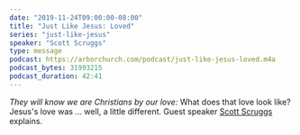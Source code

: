 ```yaml
---
date: "2019-11-24T09:00:00-08:00"
title: "Just Like Jesus: Loved"
series: "just-like-jesus"
speaker: "Scott Scruggs"
type: message
podcast: https://arborchurch.com/podcast/just-like-jesus-loved.m4a
podcast_bytes: 31993215
podcast_duration: 42:41
---
```


*They will know we are Christians by our love:* What does that love look like? Jesus's love was ... well, a little different. Guest speaker [Scott Scruggs](https://northshore.church/leadership/scott-scruggs/) explains.
